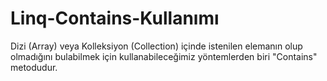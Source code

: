 # Linq-Contains-Kullanımı
Dizi (Array) veya Kolleksiyon (Collection) içinde istenilen elemanın olup olmadığını bulabilmek için kullanabileceğimiz yöntemlerden biri "Contains" metodudur.
